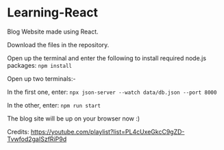 # Learning-React

Blog Website made using React.

Download the files in the repository.

Open up the terminal and enter the following to install required node.js packages:
`npm install`

Open up two terminals:-

In the first one, enter:
`npx json-server --watch data/db.json --port 8000`

In the other, enter:
`npm run start`

The blog site will be up on your browser now :)


Credits: https://youtube.com/playlist?list=PL4cUxeGkcC9gZD-Tvwfod2gaISzfRiP9d
